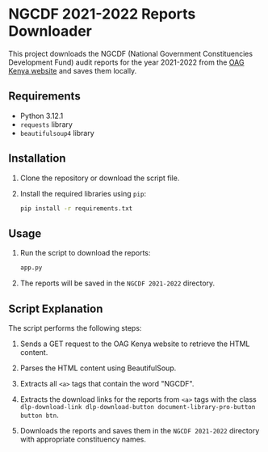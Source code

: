 # NGCDF 2021-2022 Reports Downloader

This project downloads the NGCDF (National Government Constituencies Development Fund) audit reports for the year 2021-2022 from the [OAG Kenya website](https://www.oagkenya.go.ke/2021-2022-constituency-development-fund-audit-reports/) and saves them locally.

## Requirements

- Python 3.12.1
- `requests` library
- `beautifulsoup4` library

## Installation

1. Clone the repository or download the script file.

2. Install the required libraries using `pip`:
    ```sh
    pip install -r requirements.txt
    ```

## Usage

1. Run the script to download the reports:
    ```sh
    app.py
    ```

2. The reports will be saved in the `NGCDF 2021-2022` directory.

## Script Explanation

The script performs the following steps:

1. Sends a GET request to the OAG Kenya website to retrieve the HTML content.

2. Parses the HTML content using BeautifulSoup.

3. Extracts all `<a>` tags that contain the word "NGCDF".

4. Extracts the download links for the reports from `<a>` tags with the class `dlp-download-link dlp-download-button document-library-pro-button button btn`.

5. Downloads the reports and saves them in the `NGCDF 2021-2022` directory with appropriate constituency names.
